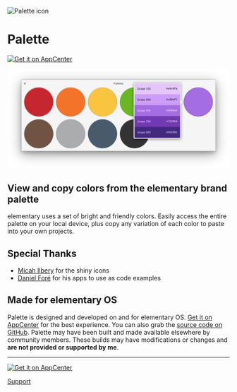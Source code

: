 ![Palette icon](https://camo.githubusercontent.com/557d9f398566930cf701d9338fce868be032efba/68747470733a2f2f63646e2e7261776769742e636f6d2f636173736964796a616d65732f70616c657474652f346139653564343637353063623134303961386431613734313032386635373937636266366334632f646174612f69636f6e732f3132382f636f6d2e6769746875622e636173736964796a616d65732e70616c657474652e737667)

# Palette

[![Get it on AppCenter](https://appcenter.elementary.io/badge.svg)](https://appcenter.elementary.io/com.github.cassidyjames.palette)

![Screenshot](https://raw.githubusercontent.com/cassidyjames/palette/master/data/screenshot-2.png)

## View and copy colors from the elementary brand palette

elementary uses a set of bright and friendly colors. Easily access the entire palette on your local device, plus copy any variation of each color to paste into your own projects.

## Special Thanks

- [Micah Ilbery](https://github.com/micahilbery) for the shiny icons
- [Daniel Foré](https://github.com/danrabbit) for his apps to use as code examples

## Made for elementary OS

Palette is designed and developed on and for elementary OS. [Get it on AppCenter](https://appcenter.elementary.io/com.github.cassidyjames.palette) for the best experience. You can also grab the [source code on GitHub](https://github.com/cassidyjames/palette). Palette may have been built and made available elsewhere by community members. These builds may have modifications or changes and **are not provided or supported by me**.

-----

[![Get it on AppCenter](https://appcenter.elementary.io/badge.svg)](https://appcenter.elementary.io/com.github.cassidyjames.palette)

[Support](/support)

